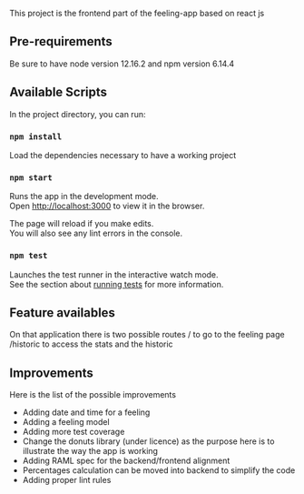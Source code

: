 This project is the frontend part of the feeling-app based on react js

## Pre-requirements
Be sure to have node version 12.16.2 and npm version 6.14.4

## Available Scripts

In the project directory, you can run:

### `npm install`

Load the dependencies necessary to have a working project

### `npm start`

Runs the app in the development mode.<br />
Open [http://localhost:3000](http://localhost:3000) to view it in the browser.

The page will reload if you make edits.<br />
You will also see any lint errors in the console.

### `npm test`

Launches the test runner in the interactive watch mode.<br />
See the section about [running tests](https://facebook.github.io/create-react-app/docs/running-tests) for more information.

## Feature availables

On that application there is two possible routes
/ to go to the feeling page
/historic to access the stats and the historic

## Improvements

Here is the list of the possible improvements
- Adding date and time for a feeling
- Adding a feeling model
- Adding more test coverage
- Change the donuts library (under licence) as the purpose here is to illustrate the way the app is working
- Adding RAML spec for the backend/frontend alignment
- Percentages calculation can be moved into backend to simplify the code
- Adding proper lint rules
